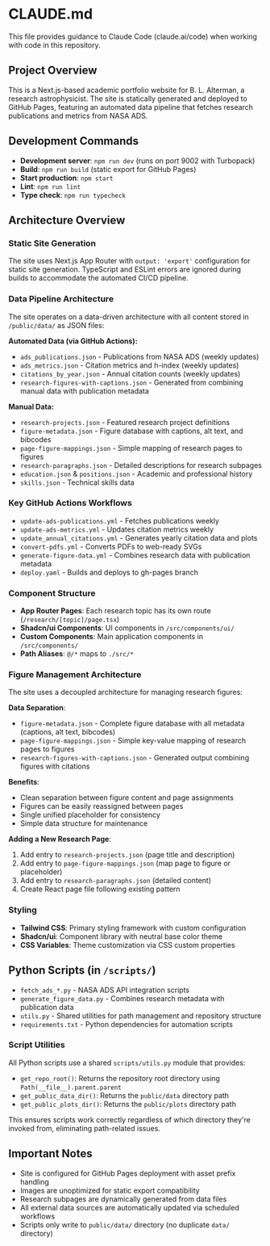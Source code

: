 # CLAUDE.md

This file provides guidance to Claude Code (claude.ai/code) when working with code in this repository.

## Project Overview

This is a Next.js-based academic portfolio website for B. L. Alterman, a research astrophysicist. The site is statically generated and deployed to GitHub Pages, featuring an automated data pipeline that fetches research publications and metrics from NASA ADS.

## Development Commands

- **Development server**: `npm run dev` (runs on port 9002 with Turbopack)
- **Build**: `npm run build` (static export for GitHub Pages)
- **Start production**: `npm start`
- **Lint**: `npm run lint`
- **Type check**: `npm run typecheck`

## Architecture Overview

### Static Site Generation
The site uses Next.js App Router with `output: 'export'` configuration for static site generation. TypeScript and ESLint errors are ignored during builds to accommodate the automated CI/CD pipeline.

### Data Pipeline Architecture
The site operates on a data-driven architecture with all content stored in `/public/data/` as JSON files:

**Automated Data (via GitHub Actions):**
- `ads_publications.json` - Publications from NASA ADS (weekly updates)
- `ads_metrics.json` - Citation metrics and h-index (weekly updates)
- `citations_by_year.json` - Annual citation counts (weekly updates)
- `research-figures-with-captions.json` - Generated from combining manual data with publication metadata

**Manual Data:**
- `research-projects.json` - Featured research project definitions
- `figure-metadata.json` - Figure database with captions, alt text, and bibcodes
- `page-figure-mappings.json` - Simple mapping of research pages to figures
- `research-paragraphs.json` - Detailed descriptions for research subpages
- `education.json` & `positions.json` - Academic and professional history
- `skills.json` - Technical skills data

### Key GitHub Actions Workflows
- `update-ads-publications.yml` - Fetches publications weekly
- `update-ads-metrics.yml` - Updates citation metrics weekly
- `update_annual_citations.yml` - Generates yearly citation data and plots
- `convert-pdfs.yml` - Converts PDFs to web-ready SVGs
- `generate-figure-data.yml` - Combines research data with publication metadata
- `deploy.yaml` - Builds and deploys to gh-pages branch

### Component Structure
- **App Router Pages**: Each research topic has its own route (`/research/[topic]/page.tsx`)
- **Shadcn/ui Components**: UI components in `/src/components/ui/`
- **Custom Components**: Main application components in `/src/components/`
- **Path Aliases**: `@/*` maps to `./src/*`

### Figure Management Architecture
The site uses a decoupled architecture for managing research figures:

**Data Separation**:
- `figure-metadata.json` - Complete figure database with all metadata (captions, alt text, bibcodes)
- `page-figure-mappings.json` - Simple key-value mapping of research pages to figures
- `research-figures-with-captions.json` - Generated output combining figures with citations

**Benefits**:
- Clean separation between figure content and page assignments
- Figures can be easily reassigned between pages
- Single unified placeholder for consistency
- Simple data structure for maintenance

**Adding a New Research Page**:
1. Add entry to `research-projects.json` (page title and description)
2. Add entry to `page-figure-mappings.json` (map page to figure or placeholder)
3. Add entry to `research-paragraphs.json` (detailed content)
4. Create React page file following existing pattern

### Styling
- **Tailwind CSS**: Primary styling framework with custom configuration
- **Shadcn/ui**: Component library with neutral base color theme
- **CSS Variables**: Theme customization via CSS custom properties

## Python Scripts (in `/scripts/`)
- `fetch_ads_*.py` - NASA ADS API integration scripts
- `generate_figure_data.py` - Combines research metadata with publication data
- `utils.py` - Shared utilities for path management and repository structure
- `requirements.txt` - Python dependencies for automation scripts

### Script Utilities
All Python scripts use a shared `scripts/utils.py` module that provides:
- `get_repo_root()`: Returns the repository root directory using `Path(__file__).parent.parent`
- `get_public_data_dir()`: Returns the `public/data` directory path
- `get_public_plots_dir()`: Returns the `public/plots` directory path

This ensures scripts work correctly regardless of which directory they're invoked from, eliminating path-related issues.

## Important Notes
- Site is configured for GitHub Pages deployment with asset prefix handling
- Images are unoptimized for static export compatibility
- Research subpages are dynamically generated from data files
- All external data sources are automatically updated via scheduled workflows
- Scripts only write to `public/data/` directory (no duplicate `data/` directory)